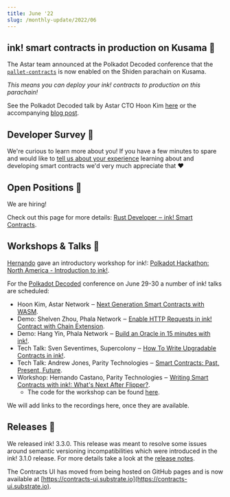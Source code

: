 ```yaml
---
title: June '22
slug: /monthly-update/2022/06
---
```


## ink! smart contracts in production on Kusama 🎉

The Astar team announced at the Polkadot Decoded conference that the
[`pallet-contracts`](https://github.com/paritytech/substrate/tree/master/frame/contracts)
is now enabled on the Shiden parachain on Kusama.

_This means you can deploy your ink! contracts to production on this parachain!_

See the Polkadot Decoded talk by Astar CTO Hoon Kim [here](https://www.youtube.com/watch?v=qBM8VNPoXpg)
or the accompanying [blog post](https://medium.com/astar-network/shiden-opens-door-to-wasm-e5bcc937235).

## Developer Survey 📓

We're curious to learn more about you! If you have a few minutes to spare and would like
to [tell us about your experience](https://forms.gle/o3EC4Vz9kVrwiGeY9) learning about and developing smart contracts we'd very
much appreciate that ❤️ 

## Open Positions 💼

We are hiring!

Check out this page for more details:
[Rust Developer ‒ ink! Smart Contracts](https://boards.greenhouse.io/parity/jobs/5145492003).

## Workshops & Talks 🎤

[Hernando](https://github.com/hcastano) gave an introductory workshop for ink!:
[Polkadot Hackathon: North America - Introduction to ink!](https://www.youtube.com/watch?v=DZW7I_Lf-ps).

For the [Polkadot Decoded](https://decoded.polkadot.network/) conference on June 29-30 a number
of ink! talks are scheduled:

* Hoon Kim, Astar Network ‒ [Next Generation Smart Contracts with WASM](https://www.youtube.com/watch?v=qBM8VNPoXpg).
* Demo: Shelven Zhou, Phala Network ‒ [Enable HTTP Requests in ink! Contract with Chain Extension](https://decoded.polkadot.network/agenda/?date=2022-06-29&location=online&presentation=enable-http-requests-in-ink&tz=online).
* Demo: Hang Yin, Phala Network ‒ [Build an Oracle in 15 minutes with ink!](https://decoded.polkadot.network/agenda/?date=2022-06-29&location=online&presentation=build-an-orcal&tz=online).
* Tech Talk: Sven Seventimes, Supercolony ‒ [How To Write Upgradable Contracts in ink!](https://decoded.polkadot.network/agenda/?date=2022-06-29&location=berlin&presentation=how-to-write-upgradable-contracts-in-ink&tz=berlin).
* Tech Talk: Andrew Jones, Parity Technologies ‒ [Smart Contracts: Past, Present, Future](https://decoded.polkadot.network/agenda/?date=2022-06-29&location=berlin&presentation=smart-contracts-past-present-future&tz=berlin).
* Workshop: Hernando Castano, Parity Technologies ‒ [Writing Smart Contracts with ink!: What's Next After Flipper?](https://decoded.polkadot.network/agenda/?date=2022-06-29&location=new-york&presentation=writing-smart-contracts-with-ink&tz=new-york).
    * The code for the workshop can be found [here](https://github.com/HCastano/decoded-2022-demo).

We will add links to the recordings here, once they are available.

## Releases 🚢

We released ink! 3.3.0. This release was meant to resolve some issues around semantic
versioning incompatibilities which were introduced in the ink! 3.1.0 release. For more
details take a look at the [release notes](https://github.com/paritytech/ink/releases/tag/v3.3.0).

The Contracts UI has moved from being hosted on GitHub pages and is now available
at [https://contracts-ui.substrate.io](https://contracts-ui.substrate.io).